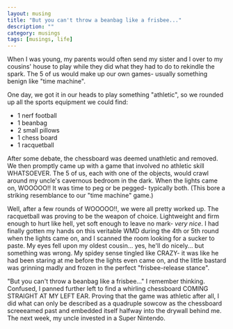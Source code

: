 ```yaml
---
layout: musing
title: "But you can't throw a beanbag like a frisbee..."
description: ""
category: musings
tags: [musings, life]
---
```


When I was young, my parents would often send my sister and I over to my cousins'
house to play while they did what they had to do to rekindle the spark. The 5 of
us would make up our own games- usually something benign like "time machine".

One day, we got it in our heads to play something "athletic", so we rounded up
all the sports equipment we could find:

- 1 nerf football
- 1 beanbag
- 2 small pillows
- 1 chess board
- 1 racquetball

After some debate, the chessboard was deemed unathletic and removed. We then
promptly came up with a game that involved no athletic skill WHATSOEVER. The 5
of us, each with one of the objects, would crawl around my uncle's cavernous
bedroom in the dark. When the lights came on, WOOOOO!! It was time to peg or be
pegged- typically both. (This bore a striking resemblance to our "time machine"
game.)

Well, after a few rounds of WOOOOO!!, we were all pretty worked up. The
racquetball was proving to be the weapon of choice. Lightweight and firm enough
to hurt like hell, yet soft enough to leave no mark- _very nice_. I had finally
gotten my hands on this veritable WMD during the 4th or 5th round when the
lights came on, and I scanned the room looking for a sucker to paste. My eyes
fell upon my oldest cousin... yes, he'll do nicely... but something was wrong.
My spidey sense tingled like CRAZY- it was like he had been staring at me before
the lights even came on, and the little bastard was grinning madly and frozen in
the perfect "frisbee-release stance".

"But you can't throw a beanbag like a frisbee..." I remember thinking. Confused,
I panned further left to find a whirling chessboard COMING STRAIGHT AT MY LEFT
EAR. Proving that the game was athletic after all, I did what can only be
described as a quadruple sowcow as the chessboard screeeamed past and embedded
itself halfway into the drywall behind me. The next week, my uncle invested in a
Super Nintendo.
